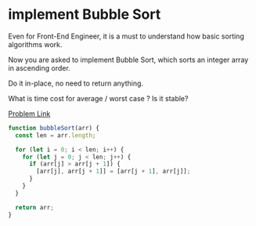 # implement Bubble Sort

Even for Front-End Engineer, it is a must to understand how basic sorting algorithms work.

Now you are asked to implement Bubble Sort, which sorts an integer array in ascending order.

Do it in-place, no need to return anything.

What is time cost for average / worst case ? Is it stable?

[Problem Link](https://bigfrontend.dev/problem/implement-Bubble-Sort)

```js
function bubbleSort(arr) {
  const len = arr.length;

  for (let i = 0; i < len; i++) {
    for (let j = 0; j < len; j++) {
      if (arr[j] > arr[j + 1]) {
        [arr[j], arr[j + 1]] = [arr[j + 1], arr[j]];
      }
    }
  }

  return arr;
}
```
